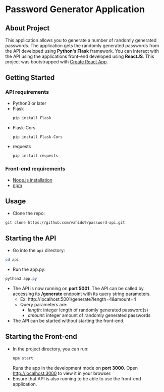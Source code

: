 # Password Generator Application
## About Project
This application allows you to generate a number of randomly generated passwords. The application gets the randomly generated passwords from the API developed using **Python's Flask** framework. You can interact with the API using the applications front-end developed using **ReactJS**. This project was bootstrapped with [Create React App](https://github.com/facebook/create-react-app).

## Getting Started
### API requirements
- Python3 or later
- Flask 
    ```powershell
    pip install Flask
    ```
- Flask-Cors
    ```powershell
    pip install Flask-Cors
    ```
- requests
    ```powershell
    pip install requests
    ```
### Front-end requirements 
- [Node.js installation](https://nodejs.org/en/download/package-manager/)
- [npm](https://docs.npmjs.com/cli/v6/commands/npm-install)

## Usage  
- Clone the repo:
```
git clone https://github.com/vahido9/password-api.git
```
## Starting the API 
- Go into the `api` directory:
```powershell
cd api
```
- Run the app.py: 
```powershell
python3 app.py
```
- The API is now running on **port 5001**. The API can be called by accessing its **/generate** endpoint with its query string parameters. 
    - Ex: http://localhost:5001/generate?length=4&amount=4
    - Query parameters are: 
        - *length*: integer length of randomly generated password(s)
        - *amount*: integer amount of randomly generated passwords
- The API can be started without starting the front-end. 
## Starting the Front-end
- In the project directory, you can run:
    ```powershell
    npm start
    ```
    Runs the app in the development mode on **port 3000**. Open [http://localhost:3000](http://localhost:3000) to view it in your browser.
- Ensure that API is also running to be able to use the front-end application.